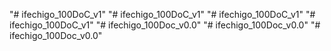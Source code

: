 "# ifechigo_100DoC_v1" 
"# ifechigo_100DoC_v1" 
"# ifechigo_100DoC_v1" 
"# ifechigo_100DoC_v1" 
"# ifechigo_100Doc_v0.0" 
"# ifechigo_100Doc_v0.0" 
"# ifechigo_100Doc_v0.0" 
